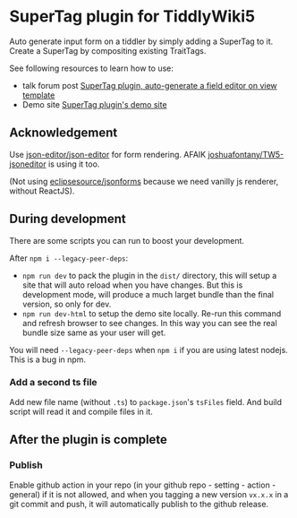 # SuperTag plugin for TiddlyWiki5

Auto generate input form on a tiddler by simply adding a SuperTag to it. Create a SuperTag by compositing existing TraitTags.

See following resources to learn how to use:

* talk forum post [SuperTag plugin, auto-generate a field editor on view template](https://talk.tiddlywiki.org/t/supertag-plugin-auto-generate-a-field-editor-on-view-template/6245)
* Demo site [SuperTag plugin's demo site](https://tiddly-gittly.github.io/super-tag/)

## Acknowledgement

Use [json-editor/json-editor](https://github.com/json-editor/json-editor) for form rendering. AFAIK [joshuafontany/TW5-jsoneditor](https://github.com/joshuafontany/TW5-jsoneditor) is using it too.

(Not using [eclipsesource/jsonforms](https://github.com/eclipsesource/jsonforms) because we need vanilly js renderer, without ReactJS).

## During development

There are some scripts you can run to boost your development.

After `npm i --legacy-peer-deps`:

- `npm run dev` to pack the plugin in the `dist/` directory, this will setup a site that will auto reload when you have changes. But this is development mode, will produce a much larget bundle than the final version, so only for dev.
- `npm run dev-html` to setup the demo site locally. Re-run this command and refresh browser to see changes. In this way you can see the real bundle size same as your user will get.

You will need `--legacy-peer-deps` when `npm i` if you are using latest nodejs. This is a bug in npm.

### Add a second ts file

Add new file name (without `.ts`) to `package.json`'s `tsFiles` field. And build script will read it and compile files in it.

## After the plugin is complete

### Publish

Enable github action in your repo (in your github repo - setting - action - general) if it is not allowed, and when you tagging a new version `vx.x.x` in a git commit and push, it will automatically publish to the github release.
